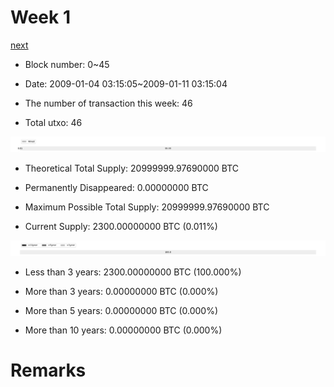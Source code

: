 # Week 1

[next](week0002.md)

- Block number: 0~45

- Date: 2009-01-04 03:15:05~2009-01-11 03:15:04

- The number of transaction this week: 46

- Total utxo: 46

![](../images/mined_week0001.png)

- Theoretical Total Supply: 20999999.97690000 BTC

- Permanently Disappeared: 0.00000000 BTC

- Maximum Possible Total Supply: 20999999.97690000 BTC

- Current Supply: 2300.00000000 BTC (0.011%)

![](../images/year_week0001.png)


- Less than 3 years: 2300.00000000 BTC (100.000%)

- More than 3 years: 0.00000000 BTC (0.000%)

- More than 5 years: 0.00000000 BTC (0.000%)

- More than 10 years: 0.00000000 BTC (0.000%)

# Remarks

